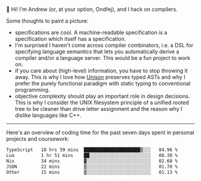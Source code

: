 :wave: Hi! I'm Andrew (or, at your option, Ondřej), and I hack on compilers. 

Some thoughts to paint a picture:
- specifications are cool. A machine-readable specification is a specification which itself has a specification.
- I'm surprised I haven't come across compiler combinators, i.e. a DSL for specifying language semantics that lets you automatically derive a compiler and/or a language server. This would be a fun project to work on.
- if you care about (high-level) information, you have to stop throwing it away. This is why I love how [Unison](https://github.com/unisonweb/unison) preserves typed ASTs and why I prefer the purely functional paradigm with static typing to conventional programming.
- objective complexity should play an important role in design decisions. This is why I consider the UNIX filesystem principle of a unified rooted tree to be cleaner than drive letter assignment and the reason why I dislike languages like C++.

---

Here's an overview of coding time for the past seven days spent in personal projects and coursework:
<!--START_SECTION:waka-->

```txt
TypeScript   18 hrs 59 mins  █████████████████████▒░░░   84.96 %
Lua          1 hr 51 mins    ██░░░░░░░░░░░░░░░░░░░░░░░   08.30 %
Nix          34 mins         ▓░░░░░░░░░░░░░░░░░░░░░░░░   02.60 %
JSON         22 mins         ▒░░░░░░░░░░░░░░░░░░░░░░░░   01.70 %
Other        15 mins         ▒░░░░░░░░░░░░░░░░░░░░░░░░   01.13 %
```

<!--END_SECTION:waka-->

<!--
**viluon/viluon** is a ✨ _special_ ✨ repository because its `README.md` (this file) appears on your GitHub profile.

Here are some ideas to get you started:

- 🔭 I’m currently working on ...
- 🌱 I’m currently learning ...
- 👯 I’m looking to collaborate on ...
- 🤔 I’m looking for help with ...
- 💬 Ask me about ...
- 📫 How to reach me: ...
- 😄 Pronouns: ...
- ⚡ Fun fact: ...
-->
